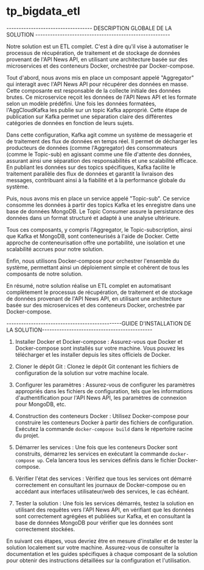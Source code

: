 # tp_bigdata_etl


----------------------------------- DESCRIPTION GLOBALE DE LA SOLUTION -------------------------------------------------------

Notre solution est un ETL complet. C'est à dire qu'il vise à automatiser le processus de récupération, de traitement et de stockage de données provenant de l'API News API, en utilisant une architecture basée sur des microservices et des conteneurs Docker, orchestrée par Docker-compose.

Tout d'abord, nous avons mis en place un composant appelé "Aggregator" qui interagit avec l'API News API pour récupérer des données en masse. Cette composante est responsable de la collecte initiale des données brutes.
Ce microservice reçoit les données de l'API News API et les formate selon un modèle prédéfini. Une fois les données formatées, l'AggCloudKafka les publie sur un topic Kafka approprié. Cette étape de publication sur Kafka permet une séparation claire des différentes catégories de données en fonction de leurs sujets.

Dans cette configuration, Kafka agit comme un système de messagerie et de traitement des flux de données en temps réel. Il permet de décharger les producteurs de données (comme l'Aggregator) des consommateurs (comme le Topic-sub) en agissant comme une file d'attente des données, assurant ainsi une séparation des responsabilités et une scalabilité efficace. En publiant les données sur des topics spécifiques, Kafka facilite le traitement parallèle des flux de données et garantit la livraison des messages, contribuant ainsi à la fiabilité et à la performance globale du système.

Puis, nous avons mis en place un service appelé "Topic-sub". Ce service consomme les données à partir des topics Kafka et les enregistre dans une base de données MongoDB. Le Topic Consumer assure la persistance des données dans un format structuré et adapté à une analyse ultérieure.

Tous ces composants, y compris l'Aggregator, le Topic-subscription, ainsi que Kafka et MongoDB, sont conteneurisés à l'aide de Docker. Cette approche de conteneurisation offre une portabilité, une isolation et une scalabilité accrues pour notre solution.

Enfin, nous utilisons Docker-compose pour orchestrer l'ensemble du système, permettant ainsi un déploiement simple et cohérent de tous les composants de notre solution.

En résumé, notre solution réalise un ETL complet en automatisant complètement le processus de récupération, de traitement et de stockage de données provenant de l'API News API, en utilisant une architecture basée sur des microservices et des conteneurs Docker, orchestrée par Docker-compose.



-----------------------------------------------GUIDE D'INSTALLATION DE LA SOLUTION---------------------------------------------


1. Installer Docker et Docker-compose : Assurez-vous que Docker et Docker-compose sont installés sur votre machine. Vous pouvez les télécharger et les installer depuis les sites officiels de Docker.

2. Cloner le dépôt Git : Clonez le dépôt Git contenant les fichiers de configuration de la solution sur votre machine locale.

3. Configurer les paramètres : Assurez-vous de configurer les paramètres appropriés dans les fichiers de configuration, tels que les informations d'authentification pour l'API News API, les paramètres de connexion pour MongoDB, etc.

4. Construction des conteneurs Docker : Utilisez Docker-compose pour construire les conteneurs Docker à partir des fichiers de configuration. Exécutez la commande `docker-compose build` dans le répertoire racine du projet.

5. Démarrer les services : Une fois que les conteneurs Docker sont construits, démarrez les services en exécutant la commande `docker-compose up`. Cela lancera tous les services définis dans le fichier Docker-compose.

6. Vérifier l'état des services : Vérifiez que tous les services ont démarré correctement en consultant les journaux de Docker-compose ou en accédant aux interfaces utilisateur/web des services, le cas échéant.

7. Tester la solution : Une fois les services démarrés, testez la solution en utilisant des requêtes vers l'API News API, en vérifiant que les données sont correctement agrégées et publiées sur Kafka, et en consultant la base de données MongoDB pour vérifier que les données sont correctement stockées.

En suivant ces étapes, vous devriez être en mesure d'installer et de tester la solution localement sur votre machine. Assurez-vous de consulter la documentation et les guides spécifiques à chaque composant de la solution pour obtenir des instructions détaillées sur la configuration et l'utilisation.
